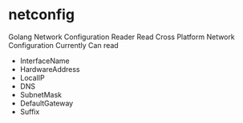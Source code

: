 # netconfig
Golang Network Configuration Reader
Read Cross Platform Network Configuration
Currently Can read
- InterfaceName
- HardwareAddress
- LocalIP
- DNS
- SubnetMask
- DefaultGateway
- Suffix

